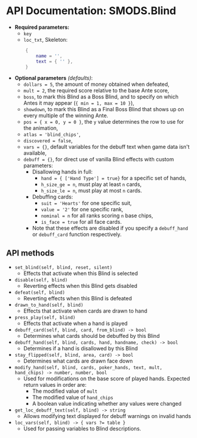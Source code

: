 # API Documentation: SMODS.Blind
- **Required parameters:**
	- `key`
	- `loc_txt`, Skeleton:
	```lua
		{
			name = '',
			text = { '' },
		}
	```
- **Optional parameters** *(defaults)*:
	- `dollars = 5`, the amount of money obtained when defeated,
	- `mult = 2`, the required score relative to the base Ante score,
	- `boss`, to mark this Blind as a Boss Blind, and to specify on which Antes it may appear (`{ min = 1, max = 10 }`),
	- `showdown`, to mark this Blind as a Final Boss Blind that shows up on every multiple of the winning Ante.
	- `pos = { x = 0, y = 0 }`, the `y` value determines the row to use for the animation,
	- `atlas = 'blind_chips'`,
	- `discovered = false`,
	- `vars = {}`, default variables for the debuff text when game data isn't available,
	- `debuff = {}`, for direct use of vanilla Blind effects with custom parameters:
		- Disallowing hands in full:
			- `hand = { ['Hand Type'] = true}` for a specific set of hands,
			- `h_size_ge = n`, must play at least `n` cards,
			- `h_size_le = n`, must play at most `n` cards.
		- Debuffing cards:
			- `suit = 'Hearts'` for one specific suit,
			- `value = '2'` for one specific rank,
			- `nominal = n` for all ranks scoring `n` base chips,
			- `is_face = true` for all face cards.
		- Note that these effects are disabled if you specify a `debuff_hand` or `debuff_card` function respectively.

## API methods
- `set_blind(self, blind, reset, silent)`
	- Effects that activate when this Blind is selected
- `disable(self, blind)`
	- Reverting effects when this Blind gets disabled
- `defeat(self, blind)`
	- Reverting effects when this Blind is defeated
- `drawn_to_hand(self, blind)`
	- Effects that activate when cards are drawn to hand
- `press_play(self, blind)`
	- Effects that activate when a hand is played
- `debuff_card(self, blind, card, from_blind) -> bool`
	- Determines what cards should be debuffed by this Blind
- `debuff_hand(self, blind, cards, hand, handname, check) -> bool`
	- Determines if a hand is disallowed by this Blind
- `stay_flipped(self, blind, area, card) -> bool`
	- Determines what cards are drawn face down
- `modify_hand(self, blind, cards, poker_hands, text, mult, hand_chips) -> number, number, bool`
	- Used for modifications on the base score of played hands. Expected return values in order are:
		- The modified value of `mult`
		- The modified value of `hand_chips`
		- A boolean value indicating whether any values were changed
- `get_loc_debuff_text(self, blind) -> string`
	- Allows modifying text displayed for debuff warnings on invalid hands
- `loc_vars(self, blind) -> { vars ?= table }`
	- Used for passing variables to Blind descriptions.